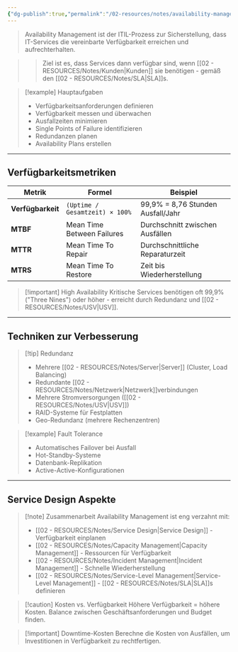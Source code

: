 ```yaml
---
{"dg-publish":true,"permalink":"/02-resources/notes/availability-management/","tags":["informatik/management","GFN/LF06"],"noteIcon":"","updated":"2025-10-24T12:55:27.683+02:00"}
---
```



>Availability Management ist der ITIL-Prozess zur Sicherstellung, dass IT-Services die vereinbarte Verfügbarkeit erreichen und aufrechterhalten.

>>Ziel ist es, dass Services dann verfügbar sind, wenn [[02 - RESOURCES/Notes/Kunden\|Kunden]] sie benötigen - gemäß den [[02 - RESOURCES/Notes/SLA\|SLA]]s.

>[!example] Hauptaufgaben
>- Verfügbarkeitsanforderungen definieren
>- Verfügbarkeit messen und überwachen
>- Ausfallzeiten minimieren
>- Single Points of Failure identifizieren
>- Redundanzen planen
>- Availability Plans erstellen

---

## Verfügbarkeitsmetriken

|Metrik|Formel|Beispiel|
|---|---|---|
|**Verfügbarkeit**|`(Uptime / Gesamtzeit) × 100%`|99,9% = 8,76 Stunden Ausfall/Jahr|
|**MTBF**|Mean Time Between Failures|Durchschnitt zwischen Ausfällen|
|**MTTR**|Mean Time To Repair|Durchschnittliche Reparaturzeit|
|**MTRS**|Mean Time To Restore|Zeit bis Wiederherstellung|

>[!important] High Availability
>Kritische Services benötigen oft 99,9% ("Three Nines") oder höher - erreicht durch Redundanz und [[02 - RESOURCES/Notes/USV\|USV]].

---

## Techniken zur Verbesserung

>[!tip] Redundanz
>- Mehrere [[02 - RESOURCES/Notes/Server\|Server]] (Cluster, Load Balancing)
>- Redundante [[02 - RESOURCES/Notes/Netzwerk\|Netzwerk]]verbindungen
>- Mehrere Stromversorgungen ([[02 - RESOURCES/Notes/USV\|USV]])
>- RAID-Systeme für Festplatten
>- Geo-Redundanz (mehrere Rechenzentren)

>[!example] Fault Tolerance
>- Automatisches Failover bei Ausfall
>- Hot-Standby-Systeme
>- Datenbank-Replikation
>- Active-Active-Konfigurationen

---

## Service Design Aspekte

>[!note] Zusammenarbeit
>Availability Management ist eng verzahnt mit:
>- [[02 - RESOURCES/Notes/Service Design\|Service Design]] - Verfügbarkeit einplanen
>- [[02 - RESOURCES/Notes/Capacity Management\|Capacity Management]] - Ressourcen für Verfügbarkeit
>- [[02 - RESOURCES/Notes/Incident Management\|Incident Management]] - Schnelle Wiederherstellung
>- [[02 - RESOURCES/Notes/Service-Level Management\|Service-Level Management]] - [[02 - RESOURCES/Notes/SLA\|SLA]]s definieren

>[!caution] Kosten vs. Verfügbarkeit
>Höhere Verfügbarkeit = höhere Kosten. Balance zwischen Geschäftsanforderungen und Budget finden.

>[!important] Downtime-Kosten
>Berechne die Kosten von Ausfällen, um Investitionen in Verfügbarkeit zu rechtfertigen.
